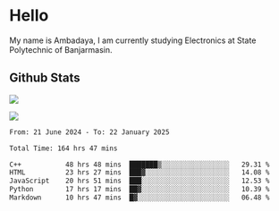 # Hello

My name is Ambadaya, I am currently studying Electronics at State Polytechnic of Banjarmasin.

## Github Stats
![](https://komarev.com/ghpvc/?username=vorkey&color=41B883&style=for-the-badge)

![](https://readme-stat-vorkey.vercel.app/api/top-langs/?username=vorkey&theme=vue-dark&count_private=true&langs_count=6&size_weight=0.75&count_weight=0.25&layout=compact)

<!-- 
- 👯 I’m looking to collaborate on ... 
- 🤔 I’m looking for help with ...
- 💬 Ask me about ...
- 📫 How to reach me: ...
- 😄 Pronouns: ...
- ⚡ Fun fact: ... -->

<!--START_SECTION:waka-->

```txt
From: 21 June 2024 - To: 22 January 2025

Total Time: 164 hrs 47 mins

C++           48 hrs 48 mins  ███████▒░░░░░░░░░░░░░░░░░   29.31 %
HTML          23 hrs 27 mins  ███▓░░░░░░░░░░░░░░░░░░░░░   14.08 %
JavaScript    20 hrs 51 mins  ███░░░░░░░░░░░░░░░░░░░░░░   12.53 %
Python        17 hrs 17 mins  ██▓░░░░░░░░░░░░░░░░░░░░░░   10.39 %
Markdown      10 hrs 47 mins  █▓░░░░░░░░░░░░░░░░░░░░░░░   06.48 %
```

<!--END_SECTION:waka-->
